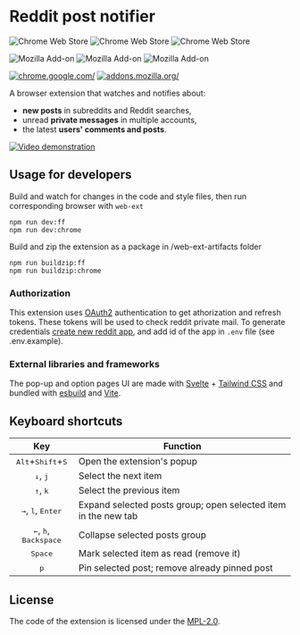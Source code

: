 # Reddit post notifier

![Chrome Web Store](https://img.shields.io/chrome-web-store/v/hoolgoecmeegpbidbbcefgkjegdejibd)
![Chrome Web Store](https://img.shields.io/chrome-web-store/stars/hoolgoecmeegpbidbbcefgkjegdejibd)
![Chrome Web Store](https://img.shields.io/chrome-web-store/users/hoolgoecmeegpbidbbcefgkjegdejibd)

![Mozilla Add-on](https://img.shields.io/amo/v/reddit-post-notifier)
![Mozilla Add-on](https://img.shields.io/amo/stars/reddit-post-notifier)
![Mozilla Add-on](https://img.shields.io/amo/users/reddit-post-notifier)

[ ![chrome.google.com/](https://i.imgur.com/unvdmLG.png)](https://chrome.google.com/webstore/detail/reddit-post-notifier/hoolgoecmeegpbidbbcefgkjegdejibd)
[ ![addons.mozilla.org/](https://ffp4g1ylyit3jdyti1hqcvtb-wpengine.netdna-ssl.com/addons/files/2015/11/get-the-addon.png)](https://addons.mozilla.org/firefox/addon/reddit-post-notifier/)

A browser extension that watches and notifies about:

-   **new posts** in subreddits and Reddit searches,
-   unread **private messages** in multiple accounts,
-   the latest **users' comments and posts**.

[![Video demonstration](https://img.youtube.com/vi/PZ69Vljtrg8/0.jpg)](https://www.youtube.com/watch?v=PZ69Vljtrg8)

## Usage for developers

Build and watch for changes in the code and style files, then run corresponding browser with `web-ext`

    npm run dev:ff
    npm run dev:chrome

Build and zip the extension as a package in /web-ext-artifacts folder

    npm run buildzip:ff
    npm run buildzip:chrome

### Authorization

This extension uses [OAuth2](https://github.com/reddit-archive/reddit/wiki/OAuth2) authentication to get athorization and refresh tokens. These tokens will be used to check reddit private mail. To generate credentials [create new reddit app](https://www.reddit.com/prefs/apps/), and add id of the app in `.env` file (see .env.example).

### External libraries and frameworks

The pop-up and option pages UI are made with [Svelte](https://github.com/sveltejs/svelte) + [Tailwind CSS](https://tailwindcss.com/) and bundled with [esbuild](https://github.com/evanw/esbuild) and [Vite](https://github.com/vitejs/vite).

## Keyboard shortcuts

|                          Key                          | Function                                                       |
| :---------------------------------------------------: | -------------------------------------------------------------- |
|     <kbd>Alt</kbd>+<kbd>Shift</kbd>+<kbd>S</kbd>      | Open the extension's popup                                     |
|            <kbd>&darr;</kbd>, <kbd>j</kbd>            | Select the next item                                           |
|            <kbd>&uarr;</kbd>, <kbd>k</kbd>            | Select the previous item                                       |
|   <kbd>&rarr;</kbd>, <kbd>l</kbd>, <kbd>Enter</kbd>   | Expand selected posts group; open selected item in the new tab |
| <kbd>&larr;</kbd>, <kbd>h</kbd>, <kbd>Backspace</kbd> | Collapse selected posts group                                  |
|                   <kbd>Space</kbd>                    | Mark selected item as read (remove it)                         |
|                     <kbd>p</kbd>                      | Pin selected post; remove already pinned post                  |

## License

The code of the extension is licensed under the [MPL-2.0](LICENSE).
